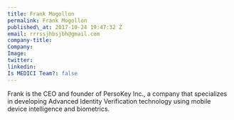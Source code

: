```yaml
---
title: Frank Mogollon
permalink: Frank Mogollon
published\_at: 2017-10-24 19:47:32 Z
email: rrrssjhbsjbh@gmail.com
company-title: 
Company: 
Image: 
twitter: 
linkedin: 
Is MEDICI Team?: false
---
```


Frank is the CEO and founder of PersoKey Inc., a company that specializes in developing Advanced Identity Verification technology using mobile device intelligence and biometrics.